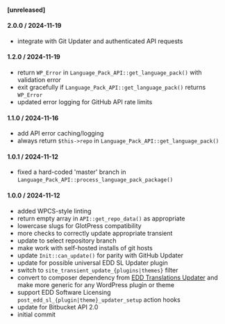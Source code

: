 #### [unreleased]

#### 2.0.0 / 2024-11-19
* integrate with Git Updater and authenticated API requests

#### 1.2.0 / 2024-11-19
* return `WP_Error` in `Language_Pack_API::get_language_pack()` with validation error
* exit gracefully if `Language_Pack_API::get_language_pack()` returns `WP_Error`
* updated error logging for GitHub API rate limits

####  1.1.0 / 2024-11-16
* add API error caching/logging
* always return `$this->repo` in `Language_Pack_API::get_language_pack()`

#### 1.0.1 / 2024-11-12
* fixed a hard-coded 'master' branch in `Language_Pack_API::process_language_pack_package()`

#### 1.0.0 / 2024-11-12
* added WPCS-style linting
* return empty array in `API::get_repo_data()` as appropriate
* lowercase slugs for GlotPress compatibility
* more checks to correctly update appropriate transient
* update to select repository branch
* make work with self-hosted installs of git hosts
* update `Init::can_update()` for parity with GitHub Updater
* update for possible universal EDD SL Updater plugin
* switch to `site_transient_update_{plugins|themes}` filter
* convert to composer dependency from [EDD Translations Updater](https://github.com/afragen/edd-translations-updater) and make more generic for any WordPress plugin or theme
* support EDD Software Licensing `post_edd_sl_{plugin|theme}_updater_setup` action hooks
* update for Bitbucket API 2.0
* initial commit
